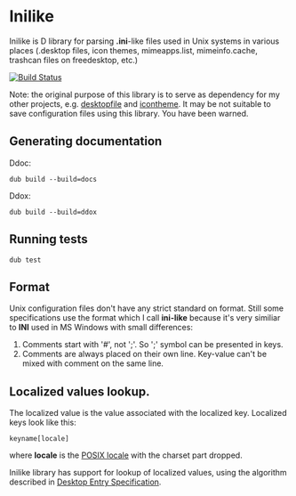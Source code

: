 # Inilike

Inilike is D library for parsing **.ini**-like files used in Unix systems in various places (.desktop files, icon themes, mimeapps.list, mimeinfo.cache, trashcan files on freedesktop, etc.)

[![Build Status](https://travis-ci.org/MyLittleRobo/inilike.svg?branch=master)](https://travis-ci.org/MyLittleRobo/inilike)

Note: the original purpose of this library is to serve as dependency for my other projects, e.g. [desktopfile](https://github.com/MyLittleRobo/desktopfile) and [icontheme](https://github.com/MyLittleRobo/icontheme). It may be not suitable to save configuration files using this library. You have been warned.

## Generating documentation

Ddoc:

    dub build --build=docs
    
Ddox:

    dub build --build=ddox

## Running tests

    dub test

## Format

Unix configuration files don't have any strict standard on format. Still some specifications use the format which I call **ini-like** because it's very similiar to **INI** used in MS Windows with small differences:

1. Comments start with '#', not ';'. So ';' symbol can be presented in keys.
2. Comments are always placed on their own line. Key-value can't be mixed with comment on the same line.

## Localized values lookup. 

The localized value is the value associated with the localized key. Localized keys look like this:

    keyname[locale]

where **locale** is the [POSIX locale](http://en.wikipedia.org/wiki/Locale) with the charset part dropped.

Inilike library has support for lookup of localized values, using the algorithm described in [Desktop Entry Specification](http://standards.freedesktop.org/desktop-entry-spec/latest/ar01s04.html).

